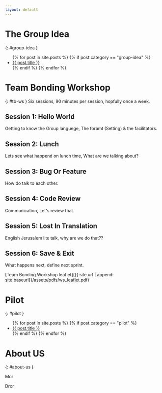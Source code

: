 ```yaml
---
layout: default
---
```



# The Group Idea
{: #group-idea }

<ul>
  {% for post in site.posts %}
   {% if post.category == "group-idea" %}
    <li>
      <a href="{{site.baseurl | append:  post.url }}">{{ post.title }}</a>
    </li>
   {% endif %}
  {% endfor %}
</ul>


# Team Bonding Workshop
{: #tb-ws }
Six sessions, 90 minutes per session, hopfully once a week.

## Session 1: Hello World
Getting to know the Group languege, The foramt (Setting) & the facilitators.

## Session 2: Lunch
Lets see what happend on lunch time, What are we talking about?

## Session 3: Bug Or Feature
How do talk to each other.

## Session 4: Code Review
Communication, Let's review that.

## Session 5: Lost In Translation
English Jerusalem lite talk, why are we do that??

## Session 6: Save & Exit
What happens next, define next sprint.

[Team Bonding Workshop leaflet]({{ site.url | append: site.baseurl}}/assets/pdfs/ws_leaflet.pdf)


# Pilot
{: #pilot }
<ul>
  {% for post in site.posts %}
   {% if post.category == "pilot" %}
    <li>
      <a href="{{site.baseurl | append:  post.url }}">{{ post.title }}</a>
    </li>
   {% endif %}
  {% endfor %}
</ul>



# About US
{: #about-us }
 <p> Mor </p>
<p> Dror </p>
